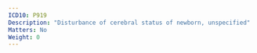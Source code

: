 ```yaml
---
ICD10: P919
Description: "Disturbance of cerebral status of newborn, unspecified"
Matters: No
Weight: 0
---
```

